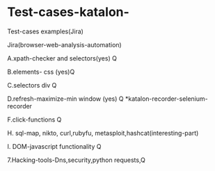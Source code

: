 # Test-cases-katalon-
Test-cases examples(Jira)

Jira(browser-web-analysis-automation)

A.xpath-checker and selectors(yes) Q

B.elements- css (yes)Q

C.selectors div Q

D.refresh-maximize-min window (yes) Q *katalon-recorder-selenium-recorder

F.click-functions Q

H. sql-map, nikto, curl,rubyfu, metasploit,hashcat(interesting-part)

I. DOM-javascript functionality Q

7.Hacking-tools-Dns,security,python requests,Q
